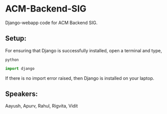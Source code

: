 # ACM-Backend-SIG
Django-webapp code for ACM Backend SIG.

## Setup:
For ensuring that Django is successfully installed, open a terminal and type,
```shell
python
```
```python
import django
```
If there is no import error raised, then Django is installed on your laptop.

## Speakers:
Aayush, Apurv, Rahul, Rigvita, Vidit
